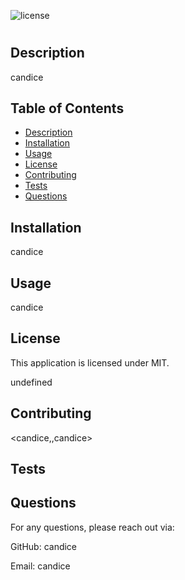 
  ![license](https://img.shields.io/badge/license-MIT-blue.svg)
  # <candice->


  ## Description
  candice


  ## Table of Contents
  - [Description](#description)
  - [Installation](#installation)
  - [Usage](#usage)
  - [License](#license)
  - [Contributing](#contributing)
  - [Tests](#tests)
  - [Questions](#questions)

  ## Installation
  candice

  ## Usage 
  candice

  ## License
  This application is licensed under MIT.

  undefined

  ## Contributing
  <candice,,candice> 

  ## Tests
  

  ## Questions
  For any questions, please reach out via:
  
  GitHub: candice

  Email: candice

